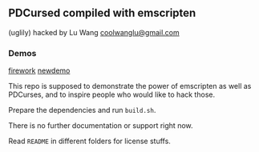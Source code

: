 ## PDCursed compiled with emscripten
(uglily) hacked by Lu Wang <coolwanglu@gmail.com>

### Demos
[firework](http://coolwanglu.github.io/PDCurses-emscripten/web/firework.html)
[newdemo](http://coolwanglu.github.io/PDCurses-emscripten/web/newdemo.html)


This repo is supposed to demonstrate the power of emscripten as well as PDCurses,
and to inspire people who would like to hack those.

Prepare the dependencies and run `build.sh`.

There is no further documentation or support right now.

Read `README` in different folders for license stuffs.
